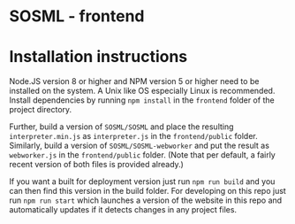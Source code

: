 # SOSML - frontend

# Installation instructions

Node.JS version 8 or higher and NPM version 5 or higher need to be installed on the system. A Unix like OS especially Linux is recommended.
Install dependencies by running `npm install` in the `frontend` folder of the project directory.

Further, build a version of `SOSML/SOSML` and place the resulting `interpreter.min.js` as
`interpreter.js` in the `frontend/public` folder. Similarly, build a version of `SOSML/SOSML-webworker`
and put the result as `webworker.js` in the `frontend/public` folder.
(Note that per default, a fairly recent version of both files is provided already.)

If you want a built for deployment version just run `npm run build` and you can then find this version in the build folder.
For developing on this repo just run `npm run start` which launches a version of the website in this repo and automatically updates if it detects changes in any project files.

